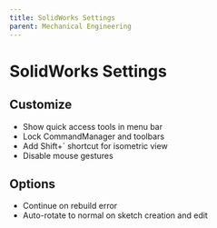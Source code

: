 ```yaml
---
title: SolidWorks Settings
parent: Mechanical Engineering
---
```


# SolidWorks Settings

## Customize

* Show quick access tools in menu bar
* Lock CommandManager and toolbars
* Add Shift+\` shortcut for isometric view
* Disable mouse gestures

## Options

* Continue on rebuild error
* Auto-rotate to normal on sketch creation and edit
